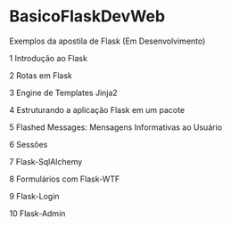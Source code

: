 # BasicoFlaskDevWeb

Exemplos da apostila de Flask (Em Desenvolvimento)

1	Introdução ao Flask

2	Rotas em Flask

3	Engine de Templates Jinja2

4	Estruturando a aplicação Flask em um pacote

5	Flashed Messages: Mensagens Informativas ao Usuário

6	Sessões

7	Flask-SqlAlchemy

8	Formulários com Flask-WTF

9	Flask-Login

10	Flask-Admin

